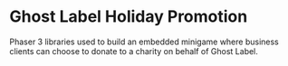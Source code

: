 # Ghost Label Holiday Promotion
Phaser 3 libraries used to build an embedded minigame where business clients can choose to donate to a charity on behalf of Ghost Label.


